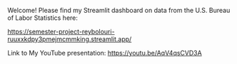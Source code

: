  Welcome! Please find my Streamlit dashboard on data from the U.S. Bureau of Labor Statistics here:
 
 https://semester-project-reybolouri-ruuxxkdpy3pmejmcmmking.streamlit.app/

Link to My YouTube presentation: 
https://youtu.be/AqV4qsCVD3A 
